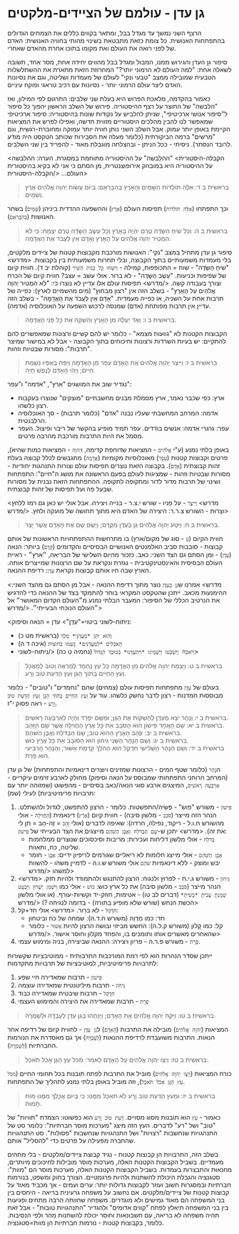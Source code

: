 # גן עדן - עולמם של הציידים-מלקטים

הרצף השני נמשך עד מגדל בבל, ומתאר בקווים כללים את הצמתים הגדולים בהתפתחות האנושית.
כל צומת כזאת מתבטאת בשינוי מהותי בחוויה האנושית: האדם של לפני רואה את העולם ואת מקומו בתוכו אחרת מהאדם שאחרי.

סיפור גן העדן והגירוש ממנו, המבול ומגדל בבל מהווים יחידה אחת, מסר אחד, תשובה לשאלה אחת: "למה העולם לא הרמוני יותר?"
המחרוזת הזאת מתארת את ההשתלשלות הטבעית שמובילה ממצב "טבעי ונקי" לעולם של מעמדות ושליטה, וגם את נסיונות האדם ליצר עולם הרמוני יותר - נסיונות עם רכיב טראגי ופוקח עיניים.

כאמור בהקדמה, מלאכת הפרוש היא בעלת שני שלבים: התרגום לפי המילון, ואז "הלבשה" של התוצר על רצף ההיסטוריה.
פירוש של השלב הראשון יהפוך כל סיפור ל"סיפור אנושי ארכיטיפי", שניתן להלביש על נקודות שונות בהיסטוריה: סיפור ארכיטיפי שמאפשר לנו להבין מהלכים היסטוריים מזווית חדשה, ואפילו לפרש את המציאות הקיימת באופן יותר עמוק.
אבל השלב השני נותן חוויה יותר עמוקה ומחוברת-רגשית, וגם "מרשים" ברמה הביקורתית (כלומר מעלה את הסבירות שכותב הטקסט היה מודע לרובד הנסתר).
ניסיתי - ככל הניתן - ובהצלחה מוגבלת מאוד - להפריד בין שני השלבים.

<הקבלה-היסטורית>
"ההלבשה" על ההיסטוריה מתוחמת במסגרת. הערה: ההלבשה על ההיסטוריה היא במובהק אירופוצנטרית, מן הסתם כי אני לא בקיא בהיסטורית העולם...
</הקבלה-היסטורית>


> בראשית ב ד: אֵלֶּה תוֹלְדוֹת הַשָּׁמַיִם וְהָאָרֶץ בְּהִבָּרְאָם:  בְּיוֹם עֲשׂוֹת יְהוָה אֱלֹהִים אֶרֶץ וְשָׁמָיִם.  

וכך התפתחו (`אֵלֶּה תוֹלְדוֹת`) תפיסות העולם (`אָרֶץ`) וההשפעה ההדדית ביניהן (`שָּׁמַיִם`) בשחר האנושות (`בְּהִבָּרְאָם`).

> בראשית ב ה: וְכֹל שִׂיחַ הַשָּׂדֶה טֶרֶם יִהְיֶה בָאָרֶץ וְכָל עֵשֶׂב הַשָּׂדֶה טֶרֶם יִצְמָח:  כִּי לֹא הִמְטִיר יְהוָה אֱלֹהִים עַל הָאָרֶץ וְאָדָם אַיִן לַעֲבֹד אֶת הָאֲדָמָה.  

סיפור גן עדן מתחיל במצב "נקי": האנושות מורכבת מקבוצות קטנות של ציידים מלקטים, בלי מעמדות משמעותיים בתוך הקבוצה, ובלי תחרות משמעותית בין בקבוצות.
<מדרש>
"שִׂיחַ הַשָּׂדֶה" - שוח = התכופפות, קמילה - `וְיִשַּׁחוּ כָּל בְּנוֹת הַשִּׁיר` (קוהלת יב ד). חווית קיום של שפיפות וכניעות.
"עֵשֶׂב הַשָּׂדֶה" - לא ברור. אולי עשב = עצב? חווית קיום של הכרח וצורך בעבודה קשה.
</מדרש>
תפיסות עולם אלו עדיין לא נוצרו כי:
"לֹא הִמְטִיר יְהוָה אֱלֹהִים עַל הָאָרֶץ" - בשלב הזה אין "רצון מבחוץ" (מים מהשמיים לארץ): כפייה של תרבות אחת על השניה, או כפייה מעמדית.
"אָדָם אַיִן לַעֲבֹד אֶת הָאֲדָמָה" - בשלב הזה עדיין אין תרבות מפותחת (אדם) שמנסה לרכוש השפעה על האוכלוסיה (אדמה).

> בראשית ב ו: וְאֵד יַעֲלֶה מִן הָאָרֶץ וְהִשְׁקָה אֶת כָּל פְּנֵי הָאֲדָמָה.  

הקבוצות הקטנות לא "גוועות מצמא" - כלומר יש להם קשיים ורצונות שמאפשרים להם להתקיים: יש בעיות השרדות ורצונות וחיכוחים בתוך הקבוצה - אבל לא במישור שמיצר "תרבות": מסורות שבטיות וזהות.

> בראשית ב ז: וַיִּיצֶר יְהוָה אֱלֹהִים אֶת הָאָדָם עָפָר מִן הָאֲדָמָה וַיִּפַּח בְּאַפָּיו נִשְׁמַת חַיִּים; וַיְהִי הָאָדָם לְנֶפֶשׁ חַיָּה.  

נגדיר שוב את המושגים "ארץ", "אדמה" ו"עפר":

- ארץ: כפי שכבר נאמר, ארץ מסמלת מבנים מחשבתיים "מוצקים" שנוצרו בעקבות רצון כלשהו.
- אדמה: המרחב המחשבתי שעליו נבנה "אדם" (כלומר תרבות) - סך האוכלוסיה הרלבנטית.
- עפר: גרגרי אדמה: אנשים בודדים. עפר תמיד מופיע בהקשר של ריבוי ופיצול. העפר מסמל את היות התרבות מורכבת מהרבה פרטים.

באופן בלתי נמנע (ע"י `אֱלֹהִים` - המציאות שדוחפת קדימה, ו`יְהוָה` - המציאות כמות שהיא), פרטים וקבוצות קטנות (`עָפָר`) מאוכלוסיות מקומיות (`אֲדָמָה`) מתגבשים לכלל קבוצה בעלת זהות קבוצתית (`אָדָם`). בקבוצה הזאת נוצרים תפיסות עולם וצורות התנהגות יחודיות - מסורות שבטיות וזהות - שמציגות לעולם בפעם הראשונה את מושג ה"חיים": התפתחות ושינוי של תרבות מדור לדור ומתקופה לתקופה. ההתפתחות הזאת נבנית על מסורות שבעל פה ועל תפיסות של זהות קבוצתית.

<מדרש>
`וַיִּיצֶר` - על פניו - שורש י.צ.ר - בנייה ויצירה. אבל אולי יש כאן גם רמז ללחץ וצַרוּת - השורש צ.ר.ר: היצירה של האדם היא מתוך תחושה של מועקה ולחץ.
</מדרש>

> בראשית ב ח: וַיִּטַּע יְהוָה אֱלֹהִים גַּן בְּעֵדֶן מִקֶּדֶם; וַיָּשֶׂם שָׁם אֶת הָאָדָם אֲשֶׁר יָצָר.  

חווית הקיום (`גַּן` - סוג של מקום/ארץ) בו מתרחשות ההתפתחויות הראשונות של אותם קבוצות - סובבות סביב האלמנטים האנושיים הבסיסיים והקדומים (`קֶּדֶם`) ביותר: הנאה (`עֵדֶן`) - ומן הסתם גם הצד השני: כאב.
כזכור מהיום השלישי של הבריאה, ״ארץ״ - ראיית העולם הבסיסית והאינסטינקטיבית - נגזרת ונקראת על שם הרצונות שמייצרים אותה. הארץ שבה חיו אותם קבוצות נקראת `עֵדֶן`: רדיפת ההנאה.

<מדרש>
אמרנו ש`גַּן בְּעֵדֶן` נוצר מתוך רדיפת ההנאה - אבל מן הסתם גם מהצד השני: ההימנעות מכאב.
ייתכן שהטקסט המקראי בוחר להתמקד בצד של ההנאה כדי להדגיש את הנרטיב הכללי של הסיפור: המעבר הבלתי נמנע מ״העולם הקדום המאושר״ אל ״העולם הנוכחי הבעייתי״.
</מדרש>

<ניתוח-לשוני ביטוי="עֵדֶן">
עדן = הנאה וסיפוק:
- `וְהוּא יִתֵּן *מַעֲדַנֵּי* מֶלֶךְ` (בראשית מט כ)
- `הָאֹכְלִים *לְמַעֲדַנִּים* נָשַׁמּוּ בַּחוּצוֹת` (איכה ד ה)
- `וַיֹּאכְלוּ וַיִּשְׂבְּעוּ וַיַּשְׁמִינוּ *וַיִּתְעַדְּנוּ* בְּטוּבְךָ הַגָּדוֹל` (נחמיה ט כה)
</ניתוח-לשוני>

> בראשית ב ט: וַיַּצְמַח יְהוָה אֱלֹהִים מִן הָאֲדָמָה כָּל עֵץ נֶחְמָד לְמַרְאֶה וְטוֹב לְמַאֲכָל וְעֵץ הַחַיִּים בְּתוֹךְ הַגָּן וְעֵץ הַדַּעַת טוֹב וָרָע.  

בעולם של `עֵדֶן` מתפתחות תפיסות עולם (צמחים) שהם "נחמדים" ו"טובים" - כלומר מבוססות חמדנות - רצון לדבר נחשק כלשהו.
עוד על `וְעֵץ הַחַיִּים בְּתוֹךְ הַגָּן וְעֵץ הַדַּעַת טוֹב וָרָע` - ראה פסוק י"ז.

> בראשית ב י: וְנָהָר יֹצֵא מֵעֵדֶן לְהַשְׁקוֹת אֶת הַגָּן; וּמִשָּׁם יִפָּרֵד וְהָיָה לְאַרְבָּעָה רָאשִׁים.  
> בראשית ב יא: שֵׁם הָאֶחָד פִּישׁוֹן הוּא הַסֹּבֵב אֵת כָּל אֶרֶץ הַחֲוִילָה אֲשֶׁר שָׁם הַזָּהָב.  
> בראשית ב יב: וּזֲהַב הָאָרֶץ הַהִוא טוֹב; שָׁם הַבְּדֹלַח וְאֶבֶן הַשֹּׁהַם.  
> בראשית ב יג: וְשֵׁם הַנָּהָר הַשֵּׁנִי גִּיחוֹן הוּא הַסּוֹבֵב אֵת כָּל אֶרֶץ כּוּשׁ.  
> בראשית ב יד: וְשֵׁם הַנָּהָר הַשְּׁלִישִׁי חִדֶּקֶל הוּא הַהֹלֵךְ קִדְמַת אַשּׁוּר; וְהַנָּהָר הָרְבִיעִי הוּא פְרָת.  

ה`נָהָר` (כלומר שטף המים - הרצונות שמזינים ויוצרים דינאמיות והתפתחות) של גן עדן (המרחב הרוחני התפתחותי שמבוסס על הנאה וסיפוק) מחולק לארבע זרמים עיקריים - `אַרְבָּעָה רָאשִׁים`, המיצגים ארבע סוגי הנאה/כאב בסיסיים - מהפשוט (שמזוהה יותר עם תרבויות פרימיטיביות) לעילי (שמ):
1. `פִּישׁוֹן` - משורש "פוש" - פְּשִׂיה/התפשׁטות. כלומר - הרצון להתפשט, לגדול ולהשתלט.
   הנהר הזה מייצר (`סֹּבֵב` - מלשון סיבה) - חווית קיום (`אֶרֶץ`) דינאמית (`הַחֲוִילָה` - אולי מהשורש ח.ו.ל - ריקוד, נפילה, חרדה): שאיפה לדברים (אולי `זָּהָב` = זֶה-הָב = תן לי את זה).
   <מדרש>
   יתכן ש-`שָׁם הַבְּדֹלַח וְאֶבֶן הַשֹּׁהַם` מייצגים את הצד הבעייתי של `פִּישׁוֹן`:
   - `בְּדֹלַח` - אולי מלשון דליחות ועכירות: מריבות וסיכסוכים שנוצרים ממלחמות שליטה, כח, ותאווֹת.
   - `אֶבֶן הַשֹּׁהַם` - אולי מייצג חלומות לא ריאליים שגורמים לריפיון ידיים:
     `אֶבֶן` - חומר יבש ומוצק - ללא דינאמיות
     `שֹּׁהַם` אולי משורש ש.ו.ה - לדמיין משהו - להשוות למשהו
   </מדרש>
2. `גִּיחוֹן` - משורש ג.י.ח - לפרוץ ולנגוח: הרצון להתנגש ולהתמודד ולהיות חזק.
   <מדרש>
   הנהר מייצר (`סֹּבֵב` - מלשון סיבה) את כל ארץ כוש:
   `כּוּשׁ` - אולי כמו `וַיִּשְׁמַן יְשֻׁרוּן וַיִּבְעָט שָׁמַנְתָּ עָבִיתָ *כָּשִׂיתָ*` (דברים לב טו) - אטימות, חוזק-יד וקשיות-עורף.
   (או אולי מלשון הכשת הנחש (שורש שלא מופיע בתורה) - בדומה לנגיחה ?)
   </מדרש>
3. `חִדֶּקֶל` - לא ברור.
   <מדרש>
   אולי חד+קל:
   - חד: כמו חֶדְוָה (משורש ח.ד.ה): שמחה של כח וביטחון
   - קל: כמו קָלוֹן (משורש ק.ל.ה): החשש מביזוי ובוּשה
   הרצון להיות `אַשּׁוּר` - כלומר שהאחרים מאשרים אותו ותומכים בו, והפחד מקלון וחוסר אישור.
   </מדרש>
4. `פְרָת` - משורש פ.ר.ה - פריון ויצירה: ההנאה שביצירה, בניה ומימוש עצמי.

ייתכן שסדר הנהרות הוא לפי רמת המורכבות התרבותית - ממוטיבציות שקשורות לתרבויות פרימיטיביות, למוטיבציות של תרבויות מתקדמות:
1. `פִּישׁוֹן` - תרבות שמאדירה חיי שפע
2. `גִּיחוֹן` - תרבות מיליטנטית שמאדירה עוצמה
3. `חִדֶּקֶל` - תרבות שיבטית שמאדירה כבוד
4. `פְרָת` - תרבות שמאדירה את היצירה והמימוש העצמי

> בראשית ב טו: וַיִּקַּח יְהוָה אֱלֹהִים אֶת הָאָדָם; וַיַּנִּחֵהוּ בְגַן עֵדֶן לְעָבְדָהּ וּלְשָׁמְרָהּ.  

המציאות (`יְהוָה אֱלֹהִים`) מובילה את התרבות (`הָאָדָם`) ל`גַן עֵדֶן` - לחווית קיום של רדיפה אחר הנאות.
התרבות משועבדת לרדיפת ההנאות (`לְעָבְדָהּ`) אך גם מאסדרת את הנורמות החברתיות (`לְשָׁמְרָהּ`).

> בראשית ב טז: וַיְצַו יְהוָה אֱלֹהִים עַל הָאָדָם לֵאמֹר:  מִכֹּל עֵץ הַגָּן אָכֹל תֹּאכֵל.  

כורח המציאות (`וַיְצַו יְהוָה אֱלֹהִים`) מוביל את התרבות לפתח תובנות בכל תחומי החיים (`מִכֹּל עֵץ הַגָּן אָכֹל תֹּאכֵל`), וזה מוביל באופן בלתי נמנע לתהליך של התפתחות.

> בראשית ב יז: וּמֵעֵץ הַדַּעַת טוֹב וָרָע לֹא תֹאכַל מִמֶּנּוּ:  כִּי בְּיוֹם אֲכָלְךָ מִמֶּנּוּ מוֹת תָּמוּת.  

כאמור - `עֵץ` הוא תובנות מסוג מסויים.
`דַּעַת טוֹב וָרָע` הוא כפשוטו: הצמדת "תוויות" של "טוב" ושל "רע" לדברים.
העץ הזה מיצג "מערכות מוסר חברתיות": כלומר סט של התנהגויות שנחשבות "רצויות" ושל התנהגויות שנחשבות "פסולות". סט התנהגויות שהחברה מפעילה על פרטים כדי "להסליל" אותם.

בשלב הזה, התרבויות הן קבוצות קטנות - נגיד קבוצת ציידים/מלקטים - בלי מתחים מעמדיים.
בשביל הקבוצות הקטנות האלה, מערכות מוסר מובילות לחיכוכים מיותרים, מחנאוּת והתבצרות בעמדות.
בשביל הקבוצות הקטנות האלה, מערכות מוסר הם "מוות": סטגנציה והגבלת היכולת להשתנות ולהיות פרגמטיים.
הצורך בחוק ומשפט, בנורמות חברתיות ובמסגרות חשוב ועוזר לקבוצות גדולות יותר: ערים ועמים - אך מכביד מאוד על קבוצות קטנות של ציידים/מלקטים.
אם נחשוב על משפחה גרעינית בריאה - היחסים בין בני המשפחה הם מאוד גמישים ולא מוגדרים. משפחה שחוותה הרבה מתחים ופגיעות בין בני המשפחה תיאלץ לפתח "קווים אדומים" ולהגדיר "התנהגויות טובות" - אבל זאת תהיה משפחה לא בריאה, עם חשבונאות וחוסר יכולת להשתנות מהר ולפי הנסיבות.
כלומר, בקבוצות קטנות - נורמות חברתיות הן מוות=סטגנציה.



